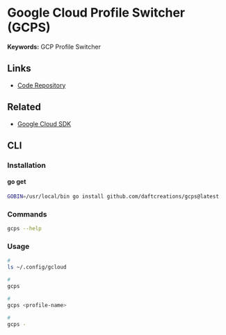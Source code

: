 # Google Cloud Profile Switcher (GCPS)

**Keywords:** GCP Profile Switcher

## Links

- [Code Repository](https://github.com/daftcreations/gcps)

## Related

- [Google Cloud SDK](/gcp/README.md#cli)

## CLI

### Installation

#### go get

```sh
GOBIN=/usr/local/bin go install github.com/daftcreations/gcps@latest
```

### Commands

```sh
gcps --help
```

### Usage

```sh
#
ls ~/.config/gcloud

#
gcps

#
gcps <profile-name>

#
gcps -
```
